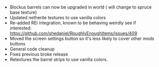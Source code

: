 - Blockus barrels can now be upgraded in world ( will change to spruce base texture)
- Updated netherite textures to use vanilla colors
- Re-added REI integration, known to be behaving weirdly see if interested: https://github.com/shedaniel/RoughlyEnoughItems/issues/409
- Moved the screen settings button so it's less likely to cover other mods buttons
- General code cleanup
- Fixes previous broke release
- Retextures the barrel strips to use vanilla colors.